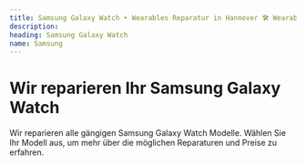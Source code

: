 ```yaml
---
title: Samsung Galaxy Watch ‣ Wearables Reparatur in Hannover 🛠️ Wearables Werkstatt
description: 
heading: Samsung Galaxy Watch
name: Samsung
---
```


# Wir reparieren Ihr Samsung Galaxy Watch
Wir reparieren alle gängigen Samsung Galaxy Watch Modelle. Wählen Sie Ihr Modell aus, um mehr über die möglichen Reparaturen und Preise zu erfahren.